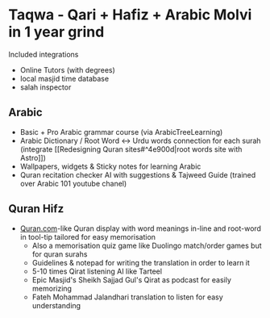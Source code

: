 # Taqwa - Qari + Hafiz + Arabic Molvi in 1 year grind

Included integrations
- Online Tutors (with degrees)
- local masjid time database
- salah inspector

## Arabic
- Basic + Pro Arabic grammar course (via ArabicTreeLearning)
- Arabic Dictionary / Root Word ↔ Urdu words connection for each surah (integrate [[Redesigning Quran sites#^4e900d|root words site with Astro]])
- Wallpapers, widgets & Sticky notes for learning Arabic
- Quran recitation checker AI with suggestions & Tajweed Guide (trained over Arabic 101 youtube chanel)

## Quran Hifz
- [Quran.com](https://quran.com)-like Quran display with word meanings in-line and root-word in tool-tip tailored for easy memorisation
	- Also a memorisation quiz game like Duolingo match/order games but for quran surahs
	- Guidelines &  notepad for writing the translation in order to learn it
	- 5-10 times Qirat listening AI like Tarteel
	- Epic Masjid's Sheikh Sajjad Gul's Qirat as podcast for easily memorizing
	- Fateh Mohammad Jalandhari translation to listen for easy understanding
